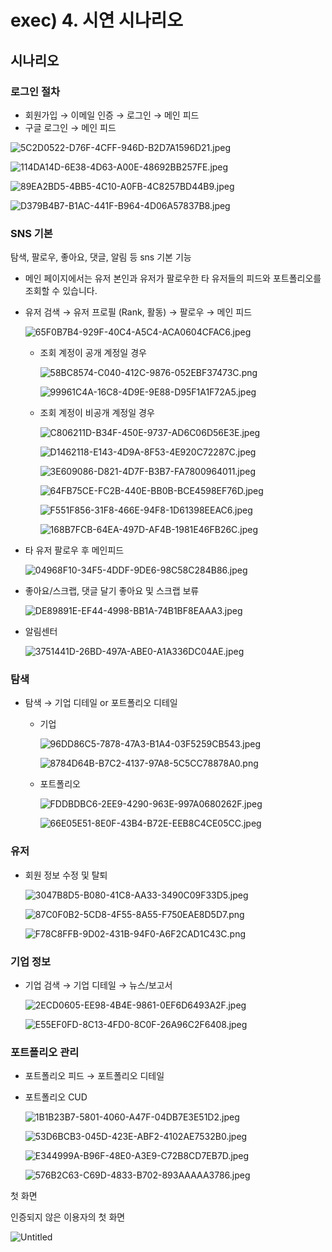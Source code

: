 # exec) 4. 시연 시나리오

## 시나리오

### 로그인 절차

- 회원가입 → 이메일 인증 → 로그인 → 메인 피드
- 구글 로그인 → 메인 피드

![5C2D0522-D76F-4CFF-946D-B2D7A1596D21.jpeg](img/5C2D0522-D76F-4CFF-946D-B2D7A1596D21.jpeg)

![114DA14D-6E38-4D63-A00E-48692BB257FE.jpeg](img/114DA14D-6E38-4D63-A00E-48692BB257FE.jpeg)

![89EA2BD5-4BB5-4C10-A0FB-4C8257BD44B9.jpeg](img/89EA2BD5-4BB5-4C10-A0FB-4C8257BD44B9.jpeg)

![D379B4B7-B1AC-441F-B964-4D06A57837B8.jpeg](img/D379B4B7-B1AC-441F-B964-4D06A57837B8.jpeg)

### SNS 기본

탐색, 팔로우, 좋아요, 댓글, 알림 등 sns 기본 기능

- 메인 페이지에서는 유저 본인과 유저가 팔로우한 타 유저들의 피드와 포트폴리오를 조회할 수 있습니다.
- 유저 검색 → 유저 프로필 (Rank, 활동) → 팔로우 → 메인 피드

    ![65F0B7B4-929F-40C4-A5C4-ACA0604CFAC6.jpeg](img/65F0B7B4-929F-40C4-A5C4-ACA0604CFAC6.jpeg)

    - 조회 계정이 공개 계정일 경우

        ![58BC8574-C040-412C-9876-052EBF37473C.png](img/58BC8574-C040-412C-9876-052EBF37473C.png)

        ![99961C4A-16C8-4D9E-9E88-D95F1A1F72A5.jpeg](img/99961C4A-16C8-4D9E-9E88-D95F1A1F72A5.jpeg)

    - 조회 계정이 비공개 계정일 경우

        ![C806211D-B34F-450E-9737-AD6C06D56E3E.jpeg](img/C806211D-B34F-450E-9737-AD6C06D56E3E.jpeg)

        ![D1462118-E143-4D9A-8F53-4E920C72287C.jpeg](img/D1462118-E143-4D9A-8F53-4E920C72287C.jpeg)

        ![3E609086-D821-4D7F-B3B7-FA7800964011.jpeg](img/3E609086-D821-4D7F-B3B7-FA7800964011.jpeg)

        ![64FB75CE-FC2B-440E-BB0B-BCE4598EF76D.jpeg](img/64FB75CE-FC2B-440E-BB0B-BCE4598EF76D.jpeg)

        ![F551F856-31F8-466E-94F8-1D61398EEAC6.jpeg](img/F551F856-31F8-466E-94F8-1D61398EEAC6.jpeg)

        ![168B7FCB-64EA-497D-AF4B-1981E46FB26C.jpeg](img/168B7FCB-64EA-497D-AF4B-1981E46FB26C.jpeg)

- 타 유저 팔로우 후 메인피드

    ![04968F10-34F5-4DDF-9DE6-98C58C284B86.jpeg](img/04968F10-34F5-4DDF-9DE6-98C58C284B86.jpeg)

- 좋아요/스크랩, 댓글 달기 좋아요 및 스크랩 보류

    ![DE89891E-EF44-4998-BB1A-74B1BF8EAAA3.jpeg](img/DE89891E-EF44-4998-BB1A-74B1BF8EAAA3.jpeg)

- 알림센터

    ![3751441D-26BD-497A-ABE0-A1A336DC04AE.jpeg](img/3751441D-26BD-497A-ABE0-A1A336DC04AE.jpeg)

### 탐색

- 탐색 → 기업 디테일 or 포트폴리오 디테일
    - 기업

        ![96DD86C5-7878-47A3-B1A4-03F5259CB543.jpeg](img/96DD86C5-7878-47A3-B1A4-03F5259CB543.jpeg)

        ![8784D64B-B7C2-4137-97A8-5C5CC78878A0.png](img/8784D64B-B7C2-4137-97A8-5C5CC78878A0.png)

    - 포트폴리오

        ![FDDBDBC6-2EE9-4290-963E-997A0680262F.jpeg](img/FDDBDBC6-2EE9-4290-963E-997A0680262F.jpeg)

        ![66E05E51-8E0F-43B4-B72E-EEB8C4CE05CC.jpeg](img/66E05E51-8E0F-43B4-B72E-EEB8C4CE05CC.jpeg)

### 유저

- 회원 정보 수정 및 탈퇴

    ![3047B8D5-B080-41C8-AA33-3490C09F33D5.jpeg](img/3047B8D5-B080-41C8-AA33-3490C09F33D5.jpeg)

    ![87C0F0B2-5CD8-4F55-8A55-F750EAE8D5D7.png](img/87C0F0B2-5CD8-4F55-8A55-F750EAE8D5D7.png)

    ![F78C8FFB-9D02-431B-94F0-A6F2CAD1C43C.png](img/F78C8FFB-9D02-431B-94F0-A6F2CAD1C43C.png)

### 기업 정보

- 기업 검색 → 기업 디테일 → 뉴스/보고서

    ![2ECD0605-EE98-4B4E-9861-0EF6D6493A2F.jpeg](img/2ECD0605-EE98-4B4E-9861-0EF6D6493A2F.jpeg)

    ![E55EF0FD-8C13-4FD0-8C0F-26A96C2F6408.jpeg](img/E55EF0FD-8C13-4FD0-8C0F-26A96C2F6408.jpeg)

### 포트폴리오 관리

- 포트폴리오 피드 → 포트폴리오 디테일
- 포트폴리오 CUD

    ![1B1B23B7-5801-4060-A47F-04DB7E3E51D2.jpeg](img/1B1B23B7-5801-4060-A47F-04DB7E3E51D2.jpeg)

    ![53D6BCB3-045D-423E-ABF2-4102AE7532B0.jpeg](img/53D6BCB3-045D-423E-ABF2-4102AE7532B0.jpeg)

    ![E344999A-B96F-48E0-A3E9-C72B8CD7EB7D.jpeg](img/E344999A-B96F-48E0-A3E9-C72B8CD7EB7D.jpeg)

    ![576B2C63-C69D-4833-B702-893AAAAA3786.jpeg](img/576B2C63-C69D-4833-B702-893AAAAA3786.jpeg)

첫 화면

인증되지 않은 이용자의 첫 화면

![Untitled](img/Untitled.png)